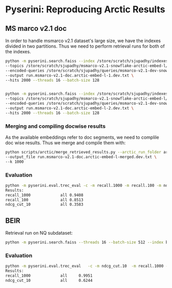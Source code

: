# Pyserini: Reproducing Arctic Results

## MS marco v2.1 doc
In order to handle msmarco v2.1 dataset's large size, we have the indexes divided in two partitions. Thus we need to perform retrieval runs for both of the indexes.

```bash
python -m pyserini.search.faiss --index /store/scratch/sjupadhy/indexes/msmarco-v2.1-snowflake-arctic-embed-l-1 \
--topics /store/scratch/sjupadhy/msmarco-v2.1-snowflake-arctic-embed-l/topics/topics.msmarco-v2-doc.dev.json \ 
--encoded-queries /store/scratch/sjupadhy/queries/msmarco-v2.1-dev-snowflake-arctic-embed-l/ \
--output run.msmarco-v2.1-doc.arctic-embed-l-1.dev.txt \
--hits 2000 --threads 16 --batch-size 128


python -m pyserini.search.faiss --index /store/scratch/sjupadhy/indexes/msmarco-v2.1-snowflake-arctic-embed-l-2 \
--topics /store/scratch/sjupadhy/msmarco-v2.1-snowflake-arctic-embed-l/topics/topics.msmarco-v2-doc.dev.json \ 
--encoded-queries /store/scratch/sjupadhy/queries/msmarco-v2.1-dev-snowflake-arctic-embed-l/ \
--output run.msmarco-v2.1-doc.arctic-embed-l-2.dev.txt \
--hits 2000 --threads 16 --batch-size 128
```

### Merging and compiling docwise results
As the available embeddings refer to doc segments, we need to complile doc wise results. Thus we merge and compile them with:
```bash
python scripts/arctic/merge_retrieved_results.py --arctic_run_folder arctic_runs \
--output_file run.msmarco-v2.1-doc.arctic-embed-l-merged.dev.txt \
--k 1000
```

### Evaluation
```bash
python -m pyserini.eval.trec_eval -c -m recall.1000 -m recall.100 -m ndcg_cut.10 /store/scratch/sjupadhy/msmarco-v2.1-snowflake-arctic-embed-l/qrels/qrels_qrels.msmarco-v2.1-doc.dev.txt run.msmarco-v2.1-doc.arctic-embed-l-merged.dev.txt
Results:
recall_1000           	all	0.9408
recall_100            	all	0.8513
ndcg_cut_10           	all	0.3583
```

## BEIR
Retrieval run on NQ subdataset:
```bash
python -m pyserini.search.faiss --threads 16 --batch-size 512 --index beir-v1.0.0-nq.arctic-embed-m-v1.5 --topics beir-v1.0.0-nq-test --encoded-queries snowflake-arctic-embed-m-v1.5-beir-v1.0.0-nq-test  --output run.beir.arctic-embed.nq.txt --hits 1000
```

### Evaluation
```bash
python -m pyserini.eval.trec_eval   -c -m ndcg_cut.10  -m recall.1000 -m recall.100 beir-v1.0.0-nq-test   run.beir.arctic-embed.nq.txt
Results:
recall_1000             all     0.9951
ndcg_cut_10             all     0.6244
```